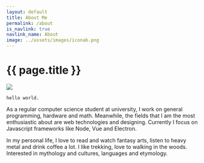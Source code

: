```yaml
---
layout: default
title: About Me
permalink: /about
is_navlink: true
navlink_name: About
image: ../assets/images/iconab.png
---
```


# {{ page.title }}

<img src="{{ page.image }}" class="title_image">

`hello world.`

As a regular computer science student at university, I work on general programming, hardware and math. Meanwhile, the fields that I am the most enthusiastic about are web technologies and designing. Currently I focus on Javascript frameworks like Node, Vue and Electron.

<!--<button class="default_button" type="button" name="button">GET MY CV</button>-->
In my personal life, I love to read and watch fantasy arts, listen to heavy metal and drink coffee a lot. I like trekking, love to walking in the woods. Interested in mythology and cultures, languages and etymology.

